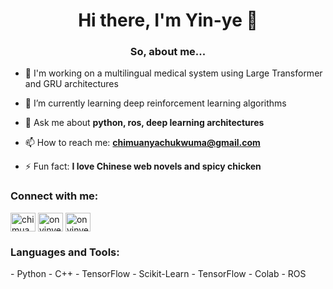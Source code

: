 <h1 align="center">Hi there, I'm Yin-ye 👋</h1>
<h3 align="center">So, about me...</h3>


- 🔭 I'm working on a multilingual medical system using Large Transformer and GRU architectures

- 🌱 I’m currently learning deep reinforcement learning algorithms

- 💬 Ask me about **python, ros, deep learning architectures**

- 📫 How to reach me: **chimuanyachukwuma@gmail.com**

- ⚡ Fun fact: **I love Chinese web novels and spicy chicken**

<h3 align="left">Connect with me:</h3>
<p align="left">
<a href="https://twitter.com/chimuania" target="blank"><img align="center" src="https://cdn.jsdelivr.net/npm/simple-icons@3.0.1/icons/twitter.svg" alt="chimuania" height="30" width="40" /></a>
<a href="https://linkedin.com/in/onyinye007" target="blank"><img align="center" src="https://cdn.jsdelivr.net/npm/simple-icons@3.0.1/icons/linkedin.svg" alt="onyinye007" height="30" width="40" /></a>
<a href="https://www.leetcode.com/onyinyechi" target="blank"><img align="center" src="https://cdn.jsdelivr.net/npm/simple-icons@3.0.1/icons/leetcode.svg" alt="onyinyechi" height="30" width="40" /></a>
</p>

<h3 align="left">Languages and Tools:</h3>
- Python
- C++
- TensorFlow
- Scikit-Learn
- TensorFlow
- Colab
- ROS

